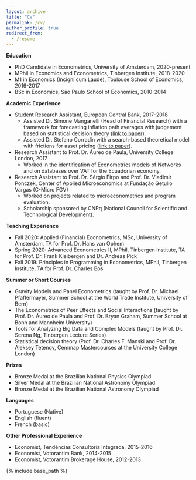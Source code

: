 ```yaml
---
layout: archive
title: "CV"
permalink: /cv/
author_profile: true
redirect_from:
  - /resume
---
```


**Education**
* PhD Candidate in Econometrics, University of Amsterdam, 2020-present
* MPhil in Economics and Econometrics, Tinbergen Institute, 2018-2020
* M1 in Economics (Incigni cum Laude), Toulouse School of Economics, 2016-2017
* BSc in Economics, São Paulo School of Economics, 2010-2014

**Academic Experience**
* Student Research Assistant, European Central Bank, 2017-2018
  * Assisted Dr. Simone Manganelli (Head of Financial Research) with a framework for forecasting inflation path averages with judgement based on statistical decision theory ([link to paper](https://www.ecb.europa.eu/pub/pdf/scpwps/ecb.wp2188.en.pdf)).
  * Assisted Dr. Stefano Corradin with a search-based theoretical model with frictions for asset pricing ([link to paper](https://poseidon01.ssrn.com/delivery.php?ID=066097067102106085089003004110017124061045066084038066109098014011092118104122072093002050032125061099054066106119027114116071053081007021045116082108077084026030035002052114065025114104124073076005086109095093100024123070089119100104106015085007114&EXT=pdf&INDEX=TRUE)).
* Research Assistant to Prof. Dr. Áureo de Paula, University College London, 2017
  * Worked in the identification of Econometrics models of Networks and on databases over VAT for the Ecuadorian economy.
* Research Assistant to Prof. Dr. Sérgio Firpo and Prof. Dr. Vladimir Ponczek, Center of Applied Microeconomics at Fundação Getulio Vargas (C-Micro FGV)
  * Worked on projects related to microeconometrics and program evaluation.
  * Scholarship sponsored by CNPq (National Council for Scientific and Technological Development).

**Teaching Experience**
* Fall 2020: Applied (Financial) Econometrics, MSc, University of Amsterdam, TA for Prof. Dr. Hans van Ophem
* Spring 2020: Advanced Econometrics II, MPhil, Tinbergen Institute, TA for Prof. Dr. Frank Kleibergen and Dr. Andreas Pick
* Fall 2019: Principles in Programming in Econometrics, MPhil, Tinbergen Institute, TA for Prof. Dr. Charles Bos

**Summer or Short Courses**
* Gravity Models and Panel Econometrics (taught by Prof. Dr. Michael Pfaffermayer, Summer School at the World Trade Institute, University of Bern)  
* The Econometrics of Peer Effects and Social Interactions (taught by Prof. Dr. Áureo de Paula and Prof. Dr. Bryan Graham, Summer School at Bonn and Mannheim University)
* Tools for Analyzing Big Data and Complex Models (taught by Prof. Dr. Serena Ng, Tinbergen Lecture Series)
* Statistical decision theory (Prof. Dr. Charles F. Manski and Prof. Dr. Aleksey Tetenov, Cemmap Mastercourses at the University College London)

**Prizes**
* Bronze Medal at the Brazilian National Physics Olympiad
* Silver Medal at the Brazilian National Astronomy Olympiad
* Bronze Medal at the Brazilian National Astronomy Olympiad

**Languages**
* Portuguese (Native)
* English (fluent)
* French (basic)

**Other Professional Experience**
* Economist, Tendências Consultoria Integrada, 2015-2016
* Economist, Votorantim Bank, 2014-2015
* Economist, Votorantim Brokerage House, 2012-2013



{% include base_path %}

